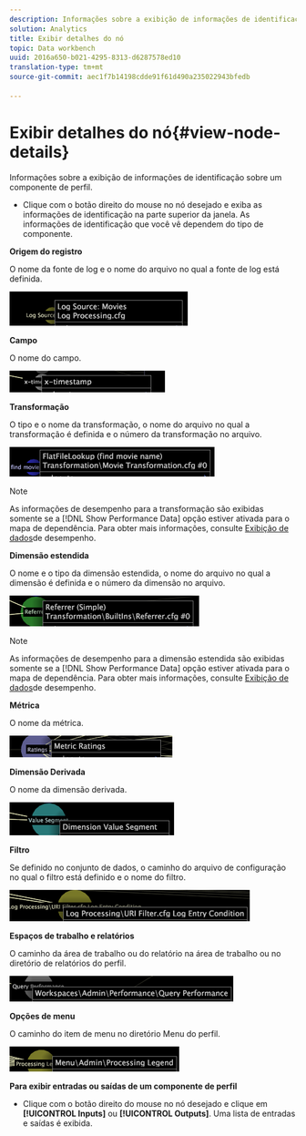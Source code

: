 ```yaml
---
description: Informações sobre a exibição de informações de identificação sobre um componente de perfil.
solution: Analytics
title: Exibir detalhes do nó
topic: Data workbench
uuid: 2016a650-b021-4295-8313-d6287578ed10
translation-type: tm+mt
source-git-commit: aec1f7b14198cdde91f61d490a235022943bfedb

---
```



# Exibir detalhes do nó{#view-node-details}

Informações sobre a exibição de informações de identificação sobre um componente de perfil.

* Clique com o botão direito do mouse no nó desejado e exiba as informações de identificação na parte superior da janela. As informações de identificação que você vê dependem do tipo de componente.

**Origem do registro**

O nome da fonte de log e o nome do arquivo no qual a fonte de log está definida.

![](assets/vis_DependencyMap_LogSourceID.png)

**Campo**

O nome do campo.

![](assets/vis_DependencyMap_FieldID.png)

**Transformação**

O tipo e o nome da transformação, o nome do arquivo no qual a transformação é definida e o número da transformação no arquivo.

![](assets/vis_DependencyMap_TransformationID.png)

>[!NOTE]
>
>As informações de desempenho para a transformação são exibidas somente se a [!DNL Show Performance Data] opção estiver ativada para o mapa de dependência. Para obter mais informações, consulte [Exibição de dados](../../../../../home/c-get-started/c-admin-intrf/c-dataset-mgrs/c-dep-maps/c-disp-perf-data.md#concept-974e2bac3e184f0dab530e63aa4f5ecb)de desempenho.

**Dimensão estendida**

O nome e o tipo da dimensão estendida, o nome do arquivo no qual a dimensão é definida e o número da dimensão no arquivo.

![](assets/vis_DependencyMap_ExtendedDimensionID.png)

>[!NOTE]
>
>As informações de desempenho para a dimensão estendida são exibidas somente se a [!DNL Show Performance Data] opção estiver ativada para o mapa de dependência. Para obter mais informações, consulte [Exibição de dados](../../../../../home/c-get-started/c-admin-intrf/c-dataset-mgrs/c-dep-maps/c-disp-perf-data.md#concept-974e2bac3e184f0dab530e63aa4f5ecb)de desempenho.

**Métrica**

O nome da métrica.

![](assets/vis_DependencyMap_MetricID.png)

**Dimensão Derivada**

O nome da dimensão derivada.

![](assets/vis_DependencyMap_DerivedDimensionID.png)

**Filtro**

Se definido no conjunto de dados, o caminho do arquivo de configuração no qual o filtro está definido e o nome do filtro.

![](assets/vis_DependencyMap_FilterID_Dataset.png)

**Espaços de trabalho e relatórios**

O caminho da área de trabalho ou do relatório na área de trabalho ou no diretório de relatórios do perfil.

![](assets/vis_DependencyMap_WorkspaceID.png)

**Opções de menu**

O caminho do item de menu no diretório Menu do perfil.

![](assets/vis_DependencyMap_MenuID.png)

**Para exibir entradas ou saídas de um componente de perfil**

* Clique com o botão direito do mouse no nó desejado e clique em **[!UICONTROL Inputs]** ou **[!UICONTROL Outputs]**. Uma lista de entradas e saídas é exibida.

